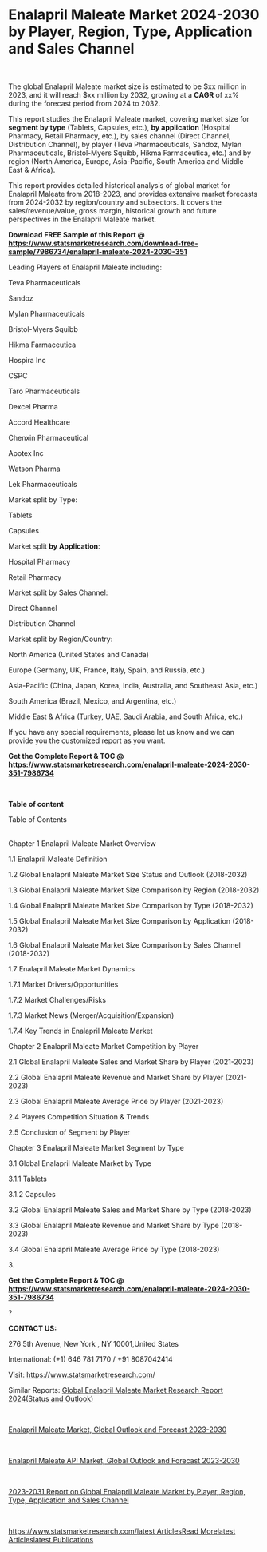 <h1>Enalapril Maleate Market 2024-2030 by Player, Region, Type, Application and Sales Channel</h1><br/><p>The global Enalapril Maleate market size is estimated to be $xx million in 2023, and it will reach $xx million by 2032, growing at a <strong>CAGR</strong> of xx% during the forecast period from 2024 to 2032.</p>
 
 
 
 <p>This report studies the Enalapril Maleate market, covering market size for <strong>segment by type</strong> (Tablets, Capsules, etc.), <strong>by application</strong> (Hospital Pharmacy, Retail Pharmacy, etc.), by sales channel (Direct Channel, Distribution Channel), by player (Teva Pharmaceuticals, Sandoz, Mylan Pharmaceuticals, Bristol-Myers Squibb, Hikma Farmaceutica, etc.) and by region (North America, Europe, Asia-Pacific, South America and Middle East & Africa).</p>
 
 
 
 <p>This report provides detailed historical analysis of global market for Enalapril Maleate from 2018-2023, and provides extensive market forecasts from 2024-2032 by region/country and subsectors. It covers the sales/revenue/value, gross margin, historical growth and future perspectives in the Enalapril Maleate market.</p>
 
 
 
 <p><strong>Download FREE Sample of this Report @ <a href="https://www.statsmarketresearch.com/download-free-sample/7986734/enalapril-maleate-2024-2030-351">https://www.statsmarketresearch.com/download-free-sample/7986734/enalapril-maleate-2024-2030-351</a></strong></p>
 
 
 
 <p>Leading Players of Enalapril Maleate including:</p>
 
 
 
 <p>Teva Pharmaceuticals</p>
 
 
 
 <p>Sandoz</p>
 
 
 
 <p>Mylan Pharmaceuticals</p>
 
 
 
 <p>Bristol-Myers Squibb</p>
 
 
 
 <p>Hikma Farmaceutica</p>
 
 
 
 <p>Hospira Inc</p>
 
 
 
 <p>CSPC</p>
 
 
 
 <p>Taro Pharmaceuticals</p>
 
 
 
 <p>Dexcel Pharma</p>
 
 
 
 <p>Accord Healthcare</p>
 
 
 
 <p>Chenxin Pharmaceutical</p>
 
 
 
 <p>Apotex Inc</p>
 
 
 
 <p>Watson Pharma</p>
 
 
 
 <p>Lek Pharmaceuticals</p>
 
 
 
 <p>Market split by Type:</p>
 
 
 
 <p>Tablets</p>
 
 
 
 <p>Capsules</p>
 
 
 
 <p>Market split <strong>by Application</strong>:</p>
 
 
 
 <p>Hospital Pharmacy</p>
 
 
 
 <p>Retail Pharmacy</p>
 
 
 
 <p>Market split by Sales Channel:</p>
 
 
 
 <p>Direct Channel</p>
 
 
 
 <p>Distribution Channel</p>
 
 
 
 <p>Market split by Region/Country:</p>
 
 
 
 <p>North America (United States and Canada)</p>
 
 
 
 <p>Europe (Germany, UK, France, Italy, Spain, and Russia, etc.)</p>
 
 
 
 <p>Asia-Pacific (China, Japan, Korea, India, Australia, and Southeast Asia, etc.)</p>
 
 
 
 <p>South America (Brazil, Mexico, and Argentina, etc.)</p>
 
 
 
 <p>Middle East & Africa (Turkey, UAE, Saudi Arabia, and South Africa, etc.)</p>
 
 
 
 <p>If you have any special requirements, please let us know and we can provide you the customized report as you want.</p>
 
 
 
 <div><b>Get the Complete Report & TOC @ <a href="https://www.statsmarketresearch.com/enalapril-maleate-2024-2030-351-7986734">https://www.statsmarketresearch.com/enalapril-maleate-2024-2030-351-7986734</a></b></div>
 
 
 
 <p><br />
 
 <b>Table of content</b></p>
 
 
 
 <p>Table of Contents<br />
 
 <br />
 
 Chapter 1 Enalapril Maleate Market Overview<br />
 
 1.1 Enalapril Maleate Definition<br />
 
 1.2 Global Enalapril Maleate Market Size Status and Outlook (2018-2032)<br />
 
 1.3 Global Enalapril Maleate Market Size Comparison by Region (2018-2032)<br />
 
 1.4 Global Enalapril Maleate Market Size Comparison by Type (2018-2032)<br />
 
 1.5 Global Enalapril Maleate Market Size Comparison by Application (2018-2032)<br />
 
 1.6 Global Enalapril Maleate Market Size Comparison by Sales Channel (2018-2032)<br />
 
 1.7 Enalapril Maleate Market Dynamics<br />
 
 1.7.1 Market Drivers/Opportunities<br />
 
 1.7.2 Market Challenges/Risks<br />
 
 1.7.3 Market News (Merger/Acquisition/Expansion)<br />
 
 1.7.4 Key Trends in Enalapril Maleate Market<br />
 
 Chapter 2 Enalapril Maleate Market Competition by Player<br />
 
 2.1 Global Enalapril Maleate Sales and Market Share by Player (2021-2023)<br />
 
 2.2 Global Enalapril Maleate Revenue and Market Share by Player (2021-2023)<br />
 
 2.3 Global Enalapril Maleate Average Price by Player (2021-2023)<br />
 
 2.4 Players Competition Situation & Trends<br />
 
 2.5 Conclusion of Segment by Player<br />
 
 Chapter 3 Enalapril Maleate Market Segment by Type<br />
 
 3.1 Global Enalapril Maleate Market by Type<br />
 
 3.1.1 Tablets<br />
 
 3.1.2 Capsules<br />
 
 3.2 Global Enalapril Maleate Sales and Market Share by Type (2018-2023)<br />
 
 3.3 Global Enalapril Maleate Revenue and Market Share by Type (2018-2023)<br />
 
 3.4 Global Enalapril Maleate Average Price by Type (2018-2023)<br />
 
 3.</p>
 
 
 
 <div><b>Get the Complete Report & TOC @ <a href="https://www.statsmarketresearch.com/enalapril-maleate-2024-2030-351-7986734">https://www.statsmarketresearch.com/enalapril-maleate-2024-2030-351-7986734</a></b></div>
 
 
 
 <p>? </p>
 
 
 
 <p><b>CONTACT US:</b><br />
 
 276 5th Avenue, New York , NY 10001,United States<br />
 
 International: (+1) 646 781 7170 / +91 8087042414<br />
 
 Visit: <a href="https://www.statsmarketresearch.com/">https://www.statsmarketresearch.com/</a><br />
 
 Similar Reports: <a href="https://www.statsmarketresearch.com/enalapril-maleate-2024-2030-351-7986734">Global Enalapril Maleate Market Research Report 2024(Status and Outlook)</a><br />
 
 <br />
 
 <a href="https://www.statsmarketresearch.com/enalapril-maleate-2024-2030-351-7986734">Enalapril Maleate Market, Global Outlook and Forecast 2023-2030</a><br />
 
 <br />
 
 <a href="https://www.statsmarketresearch.com/enalapril-maleate-2024-2030-351-7986734">Enalapril Maleate API Market, Global Outlook and Forecast 2023-2030</a><br />
 
 <br />
 
 <a href="https://www.statsmarketresearch.com/enalapril-maleate-2024-2030-351-7986734">2023-2031 Report on Global Enalapril Maleate Market by Player, Region, Type, Application and Sales Channel</a><br />
 
 <br />
 
 <a href="https://gyeongbokgung.com">https://www.statsmarketresearch.com/</a><a href="https://hallyeomaritime.com">latest Articles</a><a href="https://jingwansa.com">Read More</a><a href="https://nguoiviet.jp/">latest Articles</a><a href="https://www.intelmarketresearch.com/">latest Publications</a></p>